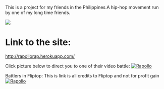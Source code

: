 This is a project for my friends in the Philippines.A hip-hop movement run by one of my long time friends.

![](https://slack-imgs.com/?c=1&url=http%3A%2F%2Fmedia0.giphy.com%2Fmedia%2FRhBKOO45xRoZi%2Fgiphy.gif)


# Link to the site:
http://rapollorap.herokuapp.com/
<!-- [![Rapollo](https://raw.github.com/GabLeRoux/WebMole/master/ressources/WebMole_Youtube_Video.png)](http://youtu.be/i7Fr7sLepgA) -->

Click picture below to direct you to one of their video battle:
[![Rapollo](http://img.youtube.com/vi/i7Fr7sLepgA/0.jpg)](http://youtu.be/i7Fr7sLepgA)

Battlers in Fliptop:
This is link is all credits to Fliptop and not for profit gain
[![Rapollo](http://img.youtube.com/vi/OxS28uUWZrM/0.jpg)](http://youtu.be/OxS28uUWZrM)
